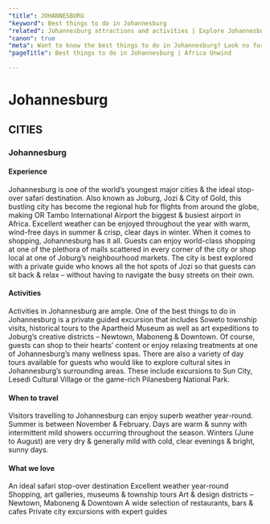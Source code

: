 ```yaml
---
"title": JOHANNESBURG
"keyword": Best things to do in Johannesburg
"related": Johannesburg attractions and activities | Explore Johannesburg, South Africa | Cultural sites in Johannesburg | Johannesburg travel guide
"canon": true
"meta": Want to know the best things to do in Johannesburg? Look no further than the Africa experts - Africa Unwind!
"pageTitle": Best things to do in Johannesburg | Africa Unwind

---
```


# Johannesburg
## CITIES
### Johannesburg

#### Experience
Johannesburg is one of the world’s youngest major cities &amp; the ideal stop-over safari destination.
Also known as Joburg, Jozi &amp; City of Gold, this bustling city has become the regional hub for flights from around the globe, making OR Tambo International Airport the biggest &amp; busiest airport in Africa.
Excellent weather can be enjoyed throughout the year with warm, wind-free days in summer &amp; crisp, clear days in winter.
When it comes to shopping, Johannesburg has it all. Guests can enjoy world-class shopping at one of the plethora of malls scattered in every corner of the city or shop local at one of Joburg’s neighbourhood markets.
The city is best explored with a private guide who knows all the hot spots of Jozi so that guests can sit back &amp; relax – without having to navigate the busy streets on their own.

#### Activities
Activities in Johannesburg are ample.
One of the best things to do in Johannesburg is a private guided excursion that includes Soweto township visits, historical tours to the Apartheid Museum as well as art expeditions to Joburg’s creative districts – Newtown, Maboneng &amp; Downtown.
Of course, guests can shop to their hearts’ content or enjoy relaxing treatments at one of Johannesburg’s many wellness spas.
There are also a variety of day tours available for guests who would like to explore cultural sites in Johannesburg’s surrounding areas. These include excursions to Sun City, Lesedi Cultural Village or the game-rich Pilanesberg National Park.

#### When to travel
Visitors travelling to Johannesburg can enjoy superb weather year-round.
Summer is between November &amp; February. Days are warm &amp; sunny with intermittent mild showers occurring throughout the season.
Winters (June to August) are very dry &amp; generally mild with cold, clear evenings &amp; bright, sunny days.


#### What we love
An ideal safari stop-over destination
Excellent weather year-round
Shopping, art galleries, museums &amp; township tours
Art &amp; design districts – Newtown, Maboneng & Downtown
A wide selection of restaurants, bars &amp; cafes
Private city excursions with expert guides